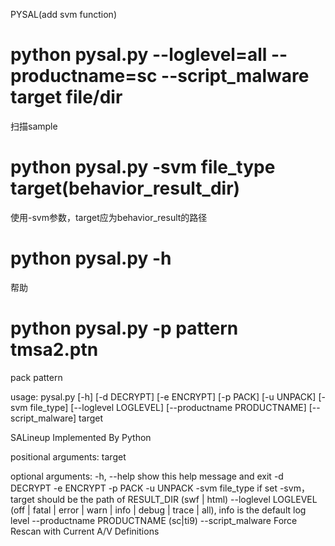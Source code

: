 PYSAL(add svm function)
# python pysal.py --loglevel=all --productname=sc --script_malware target file/dir
扫描sample
# python pysal.py -svm file_type target(behavior_result_dir)
使用-svm参数，target应为behavior_result的路径  
# python pysal.py -h
帮助
# python pysal.py -p pattern tmsa2.ptn
pack pattern


usage: pysal.py [-h] [-d DECRYPT] [-e ENCRYPT] [-p PACK] [-u UNPACK] [-svm file_type]
                [--loglevel LOGLEVEL] [--productname PRODUCTNAME]
                [--script_malware]
                target

SALineup Implemented By Python

positional arguments:
  target

optional arguments:
  -h, --help            show this help message and exit
  -d DECRYPT
  -e ENCRYPT
  -p PACK
  -u UNPACK
  -svm file_type 	if set -svm，target should be the path of RESULT_DIR	(swf | html)
  --loglevel LOGLEVEL   (off | fatal | error | warn | info | debug | trace |
                        all), info is the default log level
  --productname PRODUCTNAME
                        (sc|ti9)
  --script_malware      Force Rescan with Current A/V Definitions


